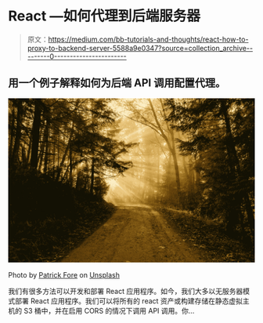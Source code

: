 # React —如何代理到后端服务器

> 原文：<https://medium.com/bb-tutorials-and-thoughts/react-how-to-proxy-to-backend-server-5588a9e0347?source=collection_archive---------0----------------------->

## 用一个例子解释如何为后端 API 调用配置代理。

![](img/b88e9e1c393d071b6f495fca6bcece9c.png)

Photo by [Patrick Fore](https://unsplash.com/@patrickian4?utm_source=medium&utm_medium=referral) on [Unsplash](https://unsplash.com?utm_source=medium&utm_medium=referral)

我们有很多方法可以开发和部署 React 应用程序。如今，我们大多以无服务器模式部署 React 应用程序。我们可以将所有的 react 资产或构建存储在静态虚拟主机的 S3 桶中，并在启用 CORS 的情况下调用 API 调用。你…
